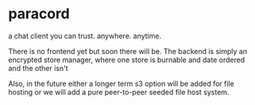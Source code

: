 # paracord
a chat client you can trust. anywhere. anytime.

There is no frontend yet but soon there will be. The backend is simply an encrypted store manager, where one store is burnable and date ordered and the other isn't

Also, in the future either a longer term s3 option will be added for file hosting or we will add a pure peer-to-peer seeded file host system.
